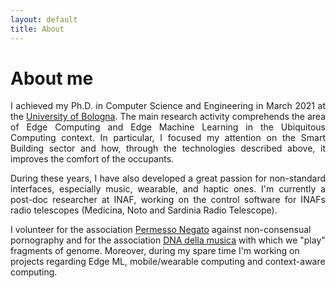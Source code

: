 ```yaml
---
layout: default
title: About
---
```

# About me

<p style="text-align: justify;"> I achieved my Ph.D. in Computer Science and Engineering in March 2021 at the <a href="https://disi.unibo.it/" target="_blank">University of Bologna</a>. The main research activity comprehends the area of Edge Computing and Edge Machine Learning in the Ubiquitous Computing context. In particular, I focused my attention on the Smart Building sector and how, through the technologies described above, it improves the comfort of the occupants.

</p>
<p style="text-align: justify;">
During these years, I have also developed a great passion for non-standard interfaces, especially music, wearable, and haptic ones. I'm currently a post-doc researcher at INAF, working on the control software for INAFs radio telescopes (Medicina, Noto and Sardinia Radio Telescope). 
</p>

<p>
I volunteer for the association <a href="https://www.permessonegato.it/" target="_blank">Permesso Negato</a> against non-consensual pornography and for the association <a href="https://www.dnadellamusica.com/" target="_blank">DNA della musica</a> with which we "play" fragments of genome. Moreover, during my spare time I'm working on projects regarding Edge ML, mobile/wearable computing and context-aware computing. 
</p>

<p style="text-align: justify;"> </p>
